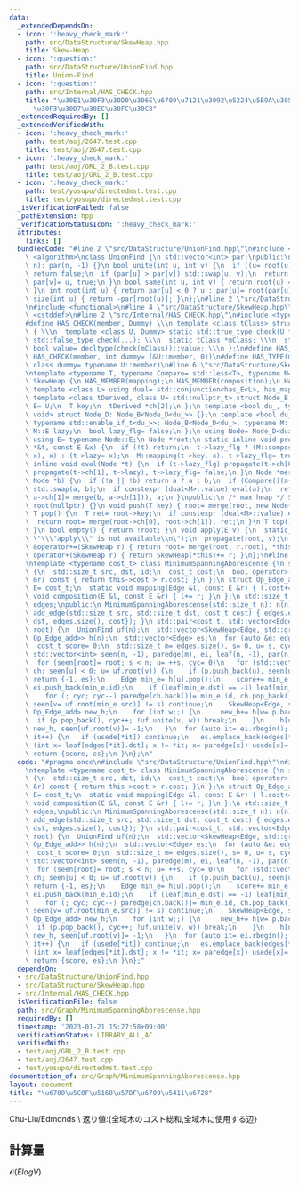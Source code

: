 ```yaml
---
data:
  _extendedDependsOn:
  - icon: ':heavy_check_mark:'
    path: src/DataStructure/SkewHeap.hpp
    title: Skew-Heap
  - icon: ':question:'
    path: src/DataStructure/UnionFind.hpp
    title: Union-Find
  - icon: ':question:'
    path: src/Internal/HAS_CHECK.hpp
    title: "\u30E1\u30F3\u30D0\u306E\u6709\u7121\u3092\u5224\u5B9A\u3059\u308B\u30C6\
      \u30F3\u30D7\u30EC\u30FC\u30C8"
  _extendedRequiredBy: []
  _extendedVerifiedWith:
  - icon: ':heavy_check_mark:'
    path: test/aoj/2647.test.cpp
    title: test/aoj/2647.test.cpp
  - icon: ':heavy_check_mark:'
    path: test/aoj/GRL_2_B.test.cpp
    title: test/aoj/GRL_2_B.test.cpp
  - icon: ':heavy_check_mark:'
    path: test/yosupo/directedmst.test.cpp
    title: test/yosupo/directedmst.test.cpp
  _isVerificationFailed: false
  _pathExtension: hpp
  _verificationStatusIcon: ':heavy_check_mark:'
  attributes:
    links: []
  bundledCode: "#line 2 \"src/DataStructure/UnionFind.hpp\"\n#include <vector>\n#include\
    \ <algorithm>\nclass UnionFind {\n std::vector<int> par;\npublic:\n UnionFind(int\
    \ n): par(n, -1) {}\n bool unite(int u, int v) {\n  if ((u= root(u)) == (v= root(v)))\
    \ return false;\n  if (par[u] > par[v]) std::swap(u, v);\n  return par[u]+= par[v],\
    \ par[v]= u, true;\n }\n bool same(int u, int v) { return root(u) == root(v);\
    \ }\n int root(int u) { return par[u] < 0 ? u : par[u]= root(par[u]); }\n int\
    \ size(int u) { return -par[root(u)]; }\n};\n#line 2 \"src/DataStructure/SkewHeap.hpp\"\
    \n#include <functional>\n#line 4 \"src/DataStructure/SkewHeap.hpp\"\n#include\
    \ <cstddef>\n#line 2 \"src/Internal/HAS_CHECK.hpp\"\n#include <type_traits>\n\
    #define HAS_CHECK(member, Dummy) \\\n template <class tClass> struct has_##member\
    \ { \\\n  template <class U, Dummy> static std::true_type check(U *); \\\n  static\
    \ std::false_type check(...); \\\n  static tClass *mClass; \\\n  static const\
    \ bool value= decltype(check(mClass))::value; \\\n };\n#define HAS_MEMBER(member)\
    \ HAS_CHECK(member, int dummy= (&U::member, 0))\n#define HAS_TYPE(member) HAS_CHECK(member,\
    \ class dummy= typename U::member)\n#line 6 \"src/DataStructure/SkewHeap.hpp\"\
    \ntemplate <typename T, typename Compare= std::less<T>, typename M= void> struct\
    \ SkewHeap {\n HAS_MEMBER(mapping);\n HAS_MEMBER(composition);\n HAS_TYPE(E);\n\
    \ template <class L> using dual= std::conjunction<has_E<L>, has_mapping<L>, has_composition<L>>;\n\
    \ template <class tDerived, class U= std::nullptr_t> struct Node_B {\n  using\
    \ E= U;\n  T key;\n  tDerived *ch[2];\n };\n template <bool du_, typename tEnable=\
    \ void> struct Node_D: Node_B<Node_D<du_>> {};\n template <bool du_> struct Node_D<du_,\
    \ typename std::enable_if_t<du_>>: Node_B<Node_D<du_>, typename M::E> {\n  typename\
    \ M::E lazy;\n  bool lazy_flg= false;\n };\n using Node= Node_D<dual<M>::value>;\n\
    \ using E= typename Node::E;\n Node *root;\n static inline void propagate(Node\
    \ *&t, const E &x) {\n  if (!t) return;\n  t->lazy_flg ? (M::composition(t->lazy,\
    \ x), x) : (t->lazy= x);\n  M::mapping(t->key, x), t->lazy_flg= true;\n }\n static\
    \ inline void eval(Node *t) {\n  if (t->lazy_flg) propagate(t->ch[0], t->lazy),\
    \ propagate(t->ch[1], t->lazy), t->lazy_flg= false;\n }\n Node *merge(Node *a,\
    \ Node *b) {\n  if (!a || !b) return a ? a : b;\n  if (Compare()(a->key, b->key))\
    \ std::swap(a, b);\n  if constexpr (dual<M>::value) eval(a);\n  return std::swap(a->ch[0],\
    \ a->ch[1]= merge(b, a->ch[1])), a;\n }\npublic:\n /* max heap */ SkewHeap():\
    \ root(nullptr) {}\n void push(T key) { root= merge(root, new Node{key}); }\n\
    \ T pop() {\n  T ret= root->key;\n  if constexpr (dual<M>::value) eval(root);\n\
    \  return root= merge(root->ch[0], root->ch[1]), ret;\n }\n T top() { return root->key;\
    \ }\n bool empty() { return !root; }\n void apply(E v) {\n  static_assert(dual<M>::value,\
    \ \"\\\"apply\\\" is not available\\n\");\n  propagate(root, v);\n }\n SkewHeap\
    \ &operator+=(SkewHeap r) { return root= merge(root, r.root), *this; }\n SkewHeap\
    \ operator+(SkewHeap r) { return SkewHeap(*this)+= r; }\n};\n#line 4 \"src/Graph/MinimumSpanningAborescense.hpp\"\
    \ntemplate <typename cost_t> class MinimumSpanningAborescense {\n struct Edge\
    \ {\n  std::size_t src, dst, id;\n  cost_t cost;\n  bool operator>(const Edge\
    \ &r) const { return this->cost > r.cost; }\n };\n struct Op_Edge_add {\n  using\
    \ E= cost_t;\n  static void mapping(Edge &l, const E &r) { l.cost+= r; }\n  static\
    \ void composition(E &l, const E &r) { l+= r; }\n };\n std::size_t n;\n std::vector<Edge>\
    \ edges;\npublic:\n MinimumSpanningAborescense(std::size_t n): n(n) {}\n void\
    \ add_edge(std::size_t src, std::size_t dst, cost_t cost) { edges.emplace_back(Edge{src,\
    \ dst, edges.size(), cost}); }\n std::pair<cost_t, std::vector<Edge>> get_MSA(int\
    \ root) {\n  UnionFind uf(n);\n  std::vector<SkewHeap<Edge, std::greater<Edge>,\
    \ Op_Edge_add>> h(n);\n  std::vector<Edge> es;\n  for (auto &e: edges) h[e.dst].push(e);\n\
    \  cost_t score= 0;\n  std::size_t m= edges.size(), s= 0, u= s, cyc= 0, v;\n \
    \ std::vector<int> seen(n, -1), paredge(m), ei, leaf(n, -1), par(n), usede(m);\n\
    \  for (seen[root]= root; s < n; u= ++s, cyc= 0)\n   for (std::vector<int> p,\
    \ ch; seen[u] < 0; u= uf.root(v)) {\n    if (p.push_back(u), seen[u]= s; h[u].empty())\
    \ return {-1, es};\n    Edge min_e= h[u].pop();\n    score+= min_e.cost, h[u].apply(-min_e.cost),\
    \ ei.push_back(min_e.id);\n    if (leaf[min_e.dst] == -1) leaf[min_e.dst]= min_e.id;\n\
    \    for (; cyc; cyc--) paredge[ch.back()]= min_e.id, ch.pop_back();\n    if (ch.push_back(min_e.id);\
    \ seen[v= uf.root(min_e.src)] != s) continue;\n    SkewHeap<Edge, std::greater<Edge>,\
    \ Op_Edge_add> new_h;\n    for (int w;;) {\n     new_h+= h[w= p.back()];\n   \
    \  if (p.pop_back(), cyc++; !uf.unite(v, w)) break;\n    }\n    h[uf.root(v)]=\
    \ new_h, seen[uf.root(v)]= -1;\n   }\n  for (auto it= ei.rbegin(); it != ei.rend();\
    \ it++) {\n   if (usede[*it]) continue;\n   es.emplace_back(edges[*it]);\n   for\
    \ (int x= leaf[edges[*it].dst]; x != *it; x= paredge[x]) usede[x]= 1;\n  }\n \
    \ return {score, es};\n }\n};\n"
  code: "#pragma once\n#include \"src/DataStructure/UnionFind.hpp\"\n#include \"src/DataStructure/SkewHeap.hpp\"\
    \ntemplate <typename cost_t> class MinimumSpanningAborescense {\n struct Edge\
    \ {\n  std::size_t src, dst, id;\n  cost_t cost;\n  bool operator>(const Edge\
    \ &r) const { return this->cost > r.cost; }\n };\n struct Op_Edge_add {\n  using\
    \ E= cost_t;\n  static void mapping(Edge &l, const E &r) { l.cost+= r; }\n  static\
    \ void composition(E &l, const E &r) { l+= r; }\n };\n std::size_t n;\n std::vector<Edge>\
    \ edges;\npublic:\n MinimumSpanningAborescense(std::size_t n): n(n) {}\n void\
    \ add_edge(std::size_t src, std::size_t dst, cost_t cost) { edges.emplace_back(Edge{src,\
    \ dst, edges.size(), cost}); }\n std::pair<cost_t, std::vector<Edge>> get_MSA(int\
    \ root) {\n  UnionFind uf(n);\n  std::vector<SkewHeap<Edge, std::greater<Edge>,\
    \ Op_Edge_add>> h(n);\n  std::vector<Edge> es;\n  for (auto &e: edges) h[e.dst].push(e);\n\
    \  cost_t score= 0;\n  std::size_t m= edges.size(), s= 0, u= s, cyc= 0, v;\n \
    \ std::vector<int> seen(n, -1), paredge(m), ei, leaf(n, -1), par(n), usede(m);\n\
    \  for (seen[root]= root; s < n; u= ++s, cyc= 0)\n   for (std::vector<int> p,\
    \ ch; seen[u] < 0; u= uf.root(v)) {\n    if (p.push_back(u), seen[u]= s; h[u].empty())\
    \ return {-1, es};\n    Edge min_e= h[u].pop();\n    score+= min_e.cost, h[u].apply(-min_e.cost),\
    \ ei.push_back(min_e.id);\n    if (leaf[min_e.dst] == -1) leaf[min_e.dst]= min_e.id;\n\
    \    for (; cyc; cyc--) paredge[ch.back()]= min_e.id, ch.pop_back();\n    if (ch.push_back(min_e.id);\
    \ seen[v= uf.root(min_e.src)] != s) continue;\n    SkewHeap<Edge, std::greater<Edge>,\
    \ Op_Edge_add> new_h;\n    for (int w;;) {\n     new_h+= h[w= p.back()];\n   \
    \  if (p.pop_back(), cyc++; !uf.unite(v, w)) break;\n    }\n    h[uf.root(v)]=\
    \ new_h, seen[uf.root(v)]= -1;\n   }\n  for (auto it= ei.rbegin(); it != ei.rend();\
    \ it++) {\n   if (usede[*it]) continue;\n   es.emplace_back(edges[*it]);\n   for\
    \ (int x= leaf[edges[*it].dst]; x != *it; x= paredge[x]) usede[x]= 1;\n  }\n \
    \ return {score, es};\n }\n};"
  dependsOn:
  - src/DataStructure/UnionFind.hpp
  - src/DataStructure/SkewHeap.hpp
  - src/Internal/HAS_CHECK.hpp
  isVerificationFile: false
  path: src/Graph/MinimumSpanningAborescense.hpp
  requiredBy: []
  timestamp: '2023-01-21 15:27:58+09:00'
  verificationStatus: LIBRARY_ALL_AC
  verifiedWith:
  - test/aoj/GRL_2_B.test.cpp
  - test/aoj/2647.test.cpp
  - test/yosupo/directedmst.test.cpp
documentation_of: src/Graph/MinimumSpanningAborescense.hpp
layout: document
title: "\u6700\u5C0F\u5168\u57DF\u6709\u5411\u6728"
---
```

Chu-Liu/Edmonds \\
返り値:{全域木のコスト総和,全域木に使用する辺}
## 計算量
$\mathcal{O}(E log V)$